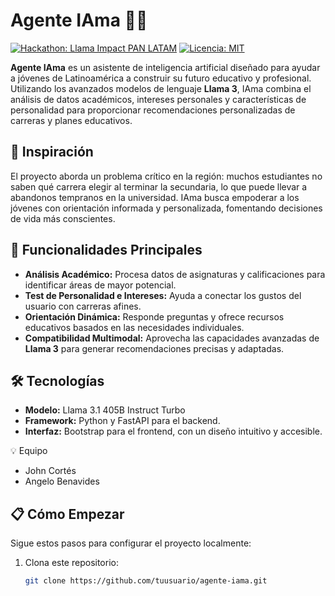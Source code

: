 # Agente IAma 🦙🤖

[![Hackathon: Llama Impact PAN LATAM](https://img.shields.io/badge/Hackathon-Llama%20Impact%20PAN%20LATAM-blue)](https://lablab.ai/event/hackathon-llama-impact-pan-latam-es)
[![Licencia: MIT](https://img.shields.io/badge/Licencia-MIT-green)](LICENSE)

**Agente IAma** es un asistente de inteligencia artificial diseñado para ayudar a jóvenes de Latinoamérica a construir su futuro educativo y profesional. Utilizando los avanzados modelos de lenguaje **Llama 3**, IAma combina el análisis de datos académicos, intereses personales y características de personalidad para proporcionar recomendaciones personalizadas de carreras y planes educativos.

## 🌟 Inspiración

El proyecto aborda un problema crítico en la región: muchos estudiantes no saben qué carrera elegir al terminar la secundaria, lo que puede llevar a abandonos tempranos en la universidad. IAma busca empoderar a los jóvenes con orientación informada y personalizada, fomentando decisiones de vida más conscientes.

## 🚀 Funcionalidades Principales

- **Análisis Académico:** Procesa datos de asignaturas y calificaciones para identificar áreas de mayor potencial.
- **Test de Personalidad e Intereses:** Ayuda a conectar los gustos del usuario con carreras afines.
- **Orientación Dinámica:** Responde preguntas y ofrece recursos educativos basados en las necesidades individuales.
- **Compatibilidad Multimodal:** Aprovecha las capacidades avanzadas de **Llama 3** para generar recomendaciones precisas y adaptadas.

## 🛠️ Tecnologías

- **Modelo:** Llama 3.1 405B Instruct Turbo
- **Framework:** Python y FastAPI para el backend.
- **Interfaz:** Bootstrap para el frontend, con un diseño intuitivo y accesible.

💡 Equipo
- John Cortés
- Angelo Benavides

## 📋 Cómo Empezar

Sigue estos pasos para configurar el proyecto localmente:

1. Clona este repositorio:

   ```bash
   git clone https://github.com/tuusuario/agente-iama.git
  ```
